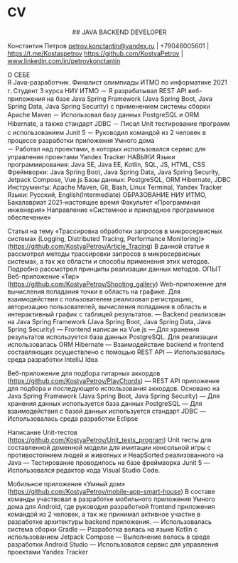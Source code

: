 # CV

<p align="center"> ## JAVA BACKEND DEVELOPER</p>

Константин Петров
petrov.konctantin@yandex.ru | +79046005601 | https://t.me/Kostaspetrov
https://github.com/KostyaPetrov | www.linkedin.com/in/petrovkonctantin

О СЕБЕ	
Я Java-разработчик. Финалист олимпиады ИТМО по информатике 2021 г. Студент 3 курса НИУ ИТМО
－	Я разрабатывал REST API веб-приложения на базе Java Spring Framework (Java Spring Boot, Java Spring Data, Java Spring Security) с применением системы сборки Apache Maven
－	Использовал базу данных PostgreSQL и ORM Hibernate, а также стандарт JDBC
－	Писал Unit тестирование программ с использованием Junit 5
－	Руководил командой из 2 человек в процессе разработки приложения Умного дома	
－	Работал над проектами, в которых использовался сервис для управления проектами Yandex Tracker
НАВЫКИ
Языки программирования: Java SE, Java EE, Kotlin, SQL, JS, HTML, CSS 
Фреймворки: Java Spring Boot, Java Spring Data, Java Spring Security, Jetpack Compose, Vue.js 
Базы данных: PostgreSQL, ORM Hibernate, JDBC 
Инструменты: Apache Maven, Git, Bash, Linux Terminal, Yandex Tracker 
Языки: Русский, English(Intermediate) 
ОБРАЗОВАНИЕ
НИУ ИТМО, Бакалавриат 2021–настоящее время
Факультет «Программная инженерия»
Направление «Системное и прикладное программное обеспечение»

Статья на тему «Трассировка обработки запросов в микросервисных системах (Logging, Distributed Tracing, Performance Monitoring)» (https://github.com/KostyaPetrov/Article_Tracing)
В данной статье я рассмотрел методы трассировки запросов в микросервисных системах, а так же области и способы применения этих методов. Подробно рассмотрел принципы реализации данных методов.
ОПЫТ
Веб-приложение «Тир» (https://github.com/KostyaPetrov/Shooting_gallery)
Web-приложение для вычисления попадания точки в область на графике. Для взаимодействия с пользователем реализовал регистрацию, авторизацию пользователей, вычисления попадания в область и интерактивный график с таблицей результатов.
—	Backend реализован на Java Spring Framework (Java Spring Boot, Java Spring Data, Java Spring Security)
—	Frontend написан на Vue.js
—	Для хранения результатов используется база данных PostgreSQL. Для реализации использовалась ORM Hibernate 
—	Взаимодействие backend и frontend составляющих осуществлено с помощью REST API
—	 Использовалась среда разработки IntelliJ Idea

Веб-приложение для подбора гитарных аккордов (https://github.com/KostyaPetrov/PlayChords)
—	REST API приложение для подбора и последующего использования аккордов. Основано на Java Spring Framework (Java Spring Boot, Java Spring Security)
—	Для хранения данных используется база данных PostgreSQL 
—	Для взаимодействия с базой данных используется стандарт JDBC
—	Использовалась среда разработки Eclipse
	
Написание Unit-тестов (https://github.com/KostyaPetrov/Unit_tests_program)
Unit тесты для составленной доменной модели для имитации консольной игры с противостоянием людей и животных и HeapSorted реализованного на Java
—	Тестирование проводилось на базе фреймворка Junit 5
—	Использовался редактор кода Visual Studio Code. 

Мобильное приложение «Умный дом» (https://github.com/KostyaPetrov/mobile-app-smart-house)
В составе команды участвовал в разработке мобильного приложения Умного дома для Android, где руководил разработкой frontend приложения командой из 2 человек, а так же принимал активное участие в разработке архитектуры backend приложения.
—	Использовалась система сборки Gradle
—	Разработка велась на языке Kotlin с использованием Jetpack Compose
—	Выполнение велось в среде разработки Android Studio
—	Использовался сервис для управления проектами Yandex Tracker 


